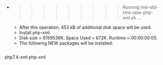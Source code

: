 * >>>>>>>>> Running inst-std-xtra-opw-php-xml.sh ...
  * After this operation, 453 kB of additional disk space will be used.
  * Install php-xml.
  * Disk size = 6159536K. Space Used = 672K. Runtime = 00:00:00:05.
  * The following NEW packages will be installed:
  ```bash
php7.4-xml php-xml
  ```
